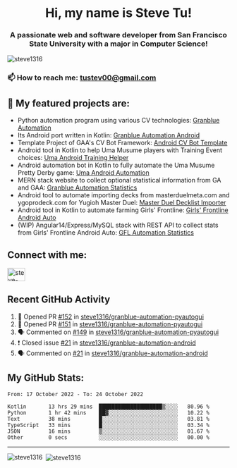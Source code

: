 <h1 align="center">Hi, my name is Steve Tu!</h1>
<h3 align="center">A passionate web and software developer from San Francisco State University with a major in Computer Science!</h3>

<p align="left"> <img src="https://komarev.com/ghpvc/?username=steve1316&label=Profile%20views&color=0e75b6&style=flat" alt="steve1316" /> </p>

### 📫 How to reach me: **tustev00@gmail.com**

## 🔭 My featured projects are:
- Python automation program using various CV technologies: [Granblue Automation](https://github.com/steve1316/granblue-automation-pyautogui)
- Its Android port written in Kotlin: [Granblue Automation Android](https://github.com/steve1316/granblue-automation-android)
- Template Project of GAA's CV Bot Framework: [Android CV Bot Template](https://github.com/steve1316/android-cv-bot-template)
- Android tool in Kotlin to help Uma Musume players with Training Event choices: [Uma Android Training Helper](https://github.com/steve1316/uma-android-training-helper)
- Android automation bot in Kotlin to fully automate the Uma Musume Pretty Derby game: [Uma Android Automation](https://github.com/steve1316/uma-android-automation)
- MERN stack website to collect optional statistical information from GA and GAA: [Granblue Automation Statistics](https://github.com/steve1316/granblue-automation-statistics)
- Android tool to automate importing decks from masterduelmeta.com and ygoprodeck.com for Yugioh Master Duel: [Master Duel Decklist Importer](https://github.com/steve1316/masterduel-android-decklist-importer)
- Android tool in Kotlin to automate farming Girls' Frontline: [Girls' Frontline Android Auto](https://github.com/steve1316/gfl-android-auto)
- (WIP) Angular14/Express/MySQL stack with REST API to collect stats from Girls' Frontline Android Auto: [GFL Automation Statistics](https://github.com/steve1316/gfl-automation-statistics)

## Connect with me:

<p align="left">
<a href="https://linkedin.com/in/steve-tu-370ba219b" target="blank"><img align="center" src="https://cdn.jsdelivr.net/npm/simple-icons@3.0.1/icons/linkedin.svg" alt="steve-tu-370ba219b" height="30" width="40" /></a>
</p>

## Recent GitHub Activity

<!--START_SECTION:activity-->
1. 💪 Opened PR [#152](https://github.com/steve1316/granblue-automation-pyautogui/pull/152) in [steve1316/granblue-automation-pyautogui](https://github.com/steve1316/granblue-automation-pyautogui)
2. 💪 Opened PR [#151](https://github.com/steve1316/granblue-automation-pyautogui/pull/151) in [steve1316/granblue-automation-pyautogui](https://github.com/steve1316/granblue-automation-pyautogui)
3. 🗣 Commented on [#149](https://github.com/steve1316/granblue-automation-pyautogui/issues/149) in [steve1316/granblue-automation-pyautogui](https://github.com/steve1316/granblue-automation-pyautogui)
4. ❗️ Closed issue [#21](https://github.com/steve1316/granblue-automation-android/issues/21) in [steve1316/granblue-automation-android](https://github.com/steve1316/granblue-automation-android)
5. 🗣 Commented on [#21](https://github.com/steve1316/granblue-automation-android/issues/21) in [steve1316/granblue-automation-android](https://github.com/steve1316/granblue-automation-android)
<!--END_SECTION:activity-->

## My GitHub Stats:

<!--START_SECTION:waka-->

```text
From: 17 October 2022 - To: 24 October 2022

Kotlin       13 hrs 29 mins  ████████████████████▒░░░░   80.96 %
Python       1 hr 42 mins    ██▓░░░░░░░░░░░░░░░░░░░░░░   10.22 %
Text         38 mins         █░░░░░░░░░░░░░░░░░░░░░░░░   03.81 %
TypeScript   33 mins         █░░░░░░░░░░░░░░░░░░░░░░░░   03.34 %
JSON         16 mins         ▒░░░░░░░░░░░░░░░░░░░░░░░░   01.67 %
Other        0 secs          ░░░░░░░░░░░░░░░░░░░░░░░░░   00.00 %
```

<!--END_SECTION:waka-->

---

<p><img align="left" src="https://github-readme-stats.vercel.app/api/top-langs?username=steve1316&show_icons=true&locale=en&layout=compact&theme=radical" alt="steve1316" /></p>

<p>&nbsp;<img align="center" src="https://github-readme-stats.vercel.app/api?username=steve1316&show_icons=true&locale=en&count_private=true&theme=radical" alt="steve1316" /></p>

